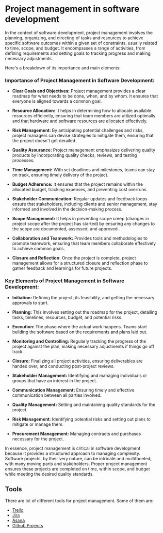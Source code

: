 # Project management in software development

In the context of software development, project management involves the planning, organizing, and directing of tasks and resources to achieve specific software outcomes within a given set of constraints, usually related to time, scope, and budget. It encompasses a range of activities, from defining requirements and setting goals to tracking progress and making necessary adjustments.

Here's a breakdown of its importance and main elements:

### Importance of Project Management in Software Development:

- **Clear Goals and Objectives:** Project management provides a clear roadmap for what needs to be done, when, and by whom. It ensures that everyone is aligned towards a common goal.

- **Resource Allocation:** It helps in determining how to allocate available resources efficiently, ensuring that team members are utilized optimally and that hardware and software resources are allocated effectively.

- **Risk Management:** By anticipating potential challenges and risks, project managers can devise strategies to mitigate them, ensuring that the project doesn't get derailed.

- **Quality Assurance:** Project management emphasizes delivering quality products by incorporating quality checks, reviews, and testing processes.

- **Time Management:** With set deadlines and milestones, teams can stay on track, ensuring timely delivery of the project.

- **Budget Adherence:** It ensures that the project remains within the allocated budget, tracking expenses, and preventing cost overruns.

- **Stakeholder Communication:** Regular updates and feedback loops ensure that stakeholders, including clients and senior management, stay informed and involved in the decision-making process.

- **Scope Management:** It helps in preventing scope creep (changes in project scope after the project has started) by ensuring any changes to the scope are documented, assessed, and approved.

- **Collaboration and Teamwork:** Provides tools and methodologies to promote teamwork, ensuring that team members collaborate effectively to achieve common goals.

- **Closure and Reflection:** Once the project is complete, project management allows for a structured closure and reflection phase to gather feedback and learnings for future projects.

### Key Elements of Project Management in Software Development:

- **Initiation:** Defining the project, its feasibility, and getting the necessary approvals to start.

- **Planning:** This involves setting out the roadmap for the project, detailing tasks, timelines, resources, budget, and potential risks.

- **Execution:** The phase where the actual work happens. Teams start building the software based on the requirements and plans laid out.

- **Monitoring and Controlling:** Regularly tracking the progress of the project against the plan, making necessary adjustments if things go off track.

- **Closure:** Finalizing all project activities, ensuring deliverables are handed over, and conducting post-project reviews.

- **Stakeholder Management:** Identifying and managing individuals or groups that have an interest in the project.

- **Communication Management:** Ensuring timely and effective communication between all parties involved.

- **Quality Management:** Setting and maintaining quality standards for the project.

- **Risk Management:** Identifying potential risks and setting out plans to mitigate or manage them.

- **Procurement Management:** Managing contracts and purchases necessary for the project.

In essence, project management is critical in software development because it provides a structured approach to managing complexity. Software projects, by their very nature, can be intricate and multifaceted, with many moving parts and stakeholders. Proper project management ensures these projects are completed on time, within scope, and budget while meeting the desired quality standards.

## Tools

There are lot of different tools for project management. Some of them are:

- [Trello](https://trello.com/)
- [Jira](https://www.atlassian.com/software/jira)
- [Asana](https://asana.com/)
- [Github Projects](https://docs.github.com/en/issues/planning-and-tracking-with-projects/learning-about-projects/about-projects)